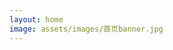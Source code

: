 ```yaml
---
layout: home
image: assets/images/首页banner.jpg
---
```

<style>
header.intro {
    display: none;}
</style>